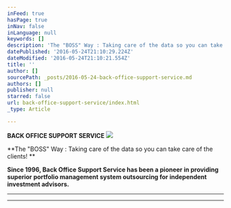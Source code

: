 ```yaml
---
inFeed: true
hasPage: true
inNav: false
inLanguage: null
keywords: []
description: 'The "BOSS" Way : Taking care of the data so you can take care of the clients! '
datePublished: '2016-05-24T21:10:29.224Z'
dateModified: '2016-05-24T21:10:21.554Z'
title: ''
author: []
sourcePath: _posts/2016-05-24-back-office-support-service.md
authors: []
publisher: null
starred: false
url: back-office-support-service/index.html
_type: Article

---
```

**BACK OFFICE SUPPORT SERVICE**
![](https://the-grid-user-content.s3-us-west-2.amazonaws.com/6820ad44-9cfa-466a-8986-2d0fa4e180b3.jpg)

**The "BOSS" Way : Taking care of the data so you can take care of the clients! **

**Since 1996, Back Office Support Service has been a pioneer in providing superior portfolio management system outsourcing for independent investment advisors.**

****

****